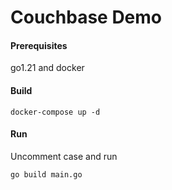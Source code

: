 # Couchbase Demo

#### Prerequisites

go1.21 and docker

#### Build

```
docker-compose up -d
```

#### Run

Uncomment case and run

```
go build main.go
```
